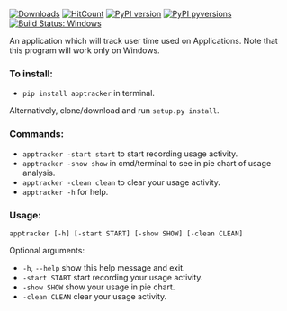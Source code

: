 
[![Downloads](https://pepy.tech/badge/apptracker)](https://pepy.tech/project/apptracker)
[![HitCount](http://hits.dwyl.io/manojpawarsj12/Pyapplicationtracker.svg)](http://hits.dwyl.io/manojpawarsj12/Pyapplicationtracker)  [![PyPI version](https://badge.fury.io/py/apptracker.svg)](https://badge.fury.io/py/apptracker)  [![PyPI pyversions](https://img.shields.io/pypi/pyversions/ansicolortags.svg)](https://pypi.python.org/pypi/ansicolortags/)
<a href="https://ci.appveyor.com/project/manojpawarsj12/apptracker/branch/master" rel="nofollow"><img src="https://camo.githubusercontent.com/3e35b0cb2fbfcb9dda94673ef2934c1df6c8e3ad/68747470733a2f2f63692e6170707665796f722e636f6d2f6170692f70726f6a656374732f7374617475732f333272377332736b72676d39756276612f6272616e63682f6d61737465723f7376673d74727565" alt="Build Status: Windows" data-canonical-src="https://ci.appveyor.com/api/projects/status/32r7s2skrgm9ubva/branch/master?svg=true" style="max-width:100%;"></a>


An application which will track user time used on Applications.
Note that this program will work only on Windows.

### To install:

- `pip install apptracker` in terminal.

Alternatively, clone/download and run `setup.py install`.

### Commands:

- `apptracker -start start` to start recording usage activity.
- `apptracker -show show` in cmd/terminal to see in pie chart of usage analysis.
- `apptracker -clean clean` to clear your usage activity.
- `apptracker -h` for help.

### Usage:
```
apptracker [-h] [-start START] [-show SHOW] [-clean CLEAN]
```

Optional arguments:

- `-h`, `--help` show this help message and exit.
- `-start START` start recording your usage activity.
- `-show SHOW` show your usage in pie chart.
- `-clean CLEAN` clear your usage activity.

